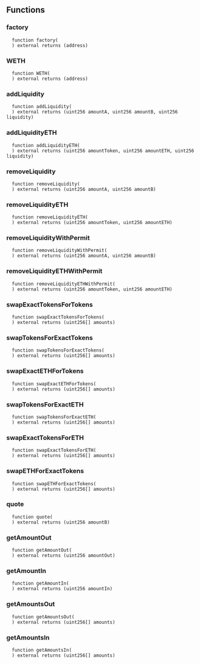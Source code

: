 


## Functions
### factory
```solidity
  function factory(
  ) external returns (address)
```




### WETH
```solidity
  function WETH(
  ) external returns (address)
```




### addLiquidity
```solidity
  function addLiquidity(
  ) external returns (uint256 amountA, uint256 amountB, uint256 liquidity)
```




### addLiquidityETH
```solidity
  function addLiquidityETH(
  ) external returns (uint256 amountToken, uint256 amountETH, uint256 liquidity)
```




### removeLiquidity
```solidity
  function removeLiquidity(
  ) external returns (uint256 amountA, uint256 amountB)
```




### removeLiquidityETH
```solidity
  function removeLiquidityETH(
  ) external returns (uint256 amountToken, uint256 amountETH)
```




### removeLiquidityWithPermit
```solidity
  function removeLiquidityWithPermit(
  ) external returns (uint256 amountA, uint256 amountB)
```




### removeLiquidityETHWithPermit
```solidity
  function removeLiquidityETHWithPermit(
  ) external returns (uint256 amountToken, uint256 amountETH)
```




### swapExactTokensForTokens
```solidity
  function swapExactTokensForTokens(
  ) external returns (uint256[] amounts)
```




### swapTokensForExactTokens
```solidity
  function swapTokensForExactTokens(
  ) external returns (uint256[] amounts)
```




### swapExactETHForTokens
```solidity
  function swapExactETHForTokens(
  ) external returns (uint256[] amounts)
```




### swapTokensForExactETH
```solidity
  function swapTokensForExactETH(
  ) external returns (uint256[] amounts)
```




### swapExactTokensForETH
```solidity
  function swapExactTokensForETH(
  ) external returns (uint256[] amounts)
```




### swapETHForExactTokens
```solidity
  function swapETHForExactTokens(
  ) external returns (uint256[] amounts)
```




### quote
```solidity
  function quote(
  ) external returns (uint256 amountB)
```




### getAmountOut
```solidity
  function getAmountOut(
  ) external returns (uint256 amountOut)
```




### getAmountIn
```solidity
  function getAmountIn(
  ) external returns (uint256 amountIn)
```




### getAmountsOut
```solidity
  function getAmountsOut(
  ) external returns (uint256[] amounts)
```




### getAmountsIn
```solidity
  function getAmountsIn(
  ) external returns (uint256[] amounts)
```




